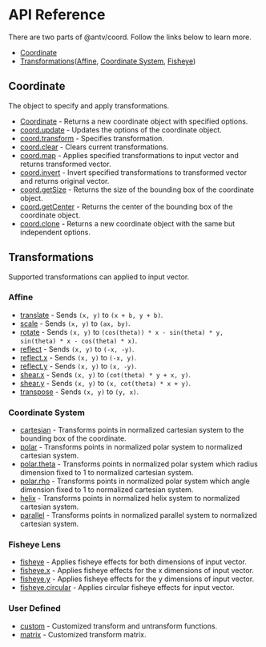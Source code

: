 # API Reference

There are two parts of @antv/coord. Follow the links below to learn more.

- [Coordinate](#coordinate)
- [Transformations](#transformations)([Affine](#affine), [Coordinate System](#coordinate-system), [Fisheye](#fisheye))

## Coordinate

The object to specify and apply transformations.

- [Coordinate](./coordinate.md#constructor) - Returns a new coordinate object with specified options.
- [coord.update](./coordinate.md#update) - Updates the options of the coordinate object.
- [coord.transform](./coordinate.md#transform) - Specifies transformation.
- [coord.clear](./coordinate.md#clear) - Clears current transformations.
- [coord.map](./coordinate.md#map) - Applies specified transformations to input vector and returns transformed vector.
- [coord.invert](./coordinate.md#invert) - Invert specified transformations to transformed vector and returns original vector.
- [coord.getSize](./coordinate.md#getSize) - Returns the size of the bounding box of the coordinate object.
- [coord.getCenter](./coordinate.md#getCenter) - Returns the center of the bounding box of the coordinate object.
- [coord.clone](./coordinate.md#clone) - Returns a new coordinate object with the same but independent options.

## Transformations

Supported transformations can applied to input vector.

### Affine

- [translate](./affine.md#translate) - Sends `(x, y)` to `(x + b, y + b)`.
- [scale](./affine.md#scale) - Sends `(x, y)` to `(ax, by)`.
- [rotate](./affine.md#rotate) - Sends `(x, y)` to `(cos(theta)) * x - sin(theta) * y, sin(theta) * x - cos(theta) * x)`.
- [reflect](./affine.md#reflect) - Sends `(x, y)` to `(-x, -y)`.
- [reflect.x](./affine.md#reflect.x) - Sends `(x, y)` to `(-x, y)`.
- [reflect.y](./affine.md#reflect.y) - Sends `(x, y)` to `(x, -y)`.
- [shear.x](./affine.md#shear.x) - Sends `(x, y)` to `(cot(theta) * y + x, y)`.
- [shear.y](./affine.md#shear.y) - Sends `(x, y)` to `(x, cot(theta) * x + y)`.
- [transpose](./affine.md#transpose) - Sends `(x, y)` to `(y, x)`.

### Coordinate System

- [cartesian](./coordinateSystem.md#cartesian) - Transforms points in normalized cartesian system to the bounding box of the coordinate.
- [polar](./coordinateSystem.md#polar) - Transforms points in normalized polar system to normalized cartesian system.
- [polar.theta](./coordinateSystem.md#polar.theta) - Transforms points in normalized polar system which radius dimension fixed to 1 to normalized cartesian system.
- [polar.rho](./coordinateSystem.md#polar.rho) - Transforms points in normalized polar system which angle dimension fixed to 1 to normalized cartesian system.
- [helix](./coordinateSystem.md#helix) - Transforms points in normalized helix system to normalized cartesian system.
- [parallel](./coordinateSystem.md#parallel) - Transforms points in normalized parallel system to normalized cartesian system.

### Fisheye Lens

- [fisheye](./fisheyeLens.md#fisheye) - Applies fisheye effects for both dimensions of input vector.
- [fisheye.x](./fisheyeLens.md#fisheye.y) - Applies fisheye effects for the x dimensions of input vector.
- [fisheye.y](./fisheyeLens.md#fisheye.x) - Applies fisheye effects for the y dimensions of input vector.
- [fisheye.circular](./fisheyeLens.md#fisheye.circular) - Applies circular fisheye effects for input vector.

### User Defined

- [custom](./userDefined.md#custom) - Customized transform and untransform functions.
- [matrix](./userDefined.md#matrix) - Customized transform matrix.
